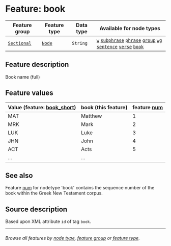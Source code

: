 # Feature: book

Feature group | Feature type | Data type | Available for node types
---  | --- | --- | --- 
[`Sectional`](featuresbygroup.md#sectional-features) | [`Node`](featuresbyfeaturetype.md#node-features) | `String` | [`w`](featuresbynodetype.md#word-nodes) [`subphrase`](featuresbynodetype.md#subphrase-nodes) [`phrase`](featuresbynodetype.md#phrase-nodes) [`group`](featuresbynodetype.md#group-nodes) [`wg`](featuresbynodetype.md#wg-nodes) [`sentence`](featuresbynodetype.md#sentence-nodes) [`verse`](featuresbynodetype.md#verse-nodes)  [`book`](featuresbynodetype.md#book-notes)

## Feature description

Book name (full) 

## Feature values

Value (feature: [book_short](book_short.md#README)) | book (this feature) | feature [num](num.md#README)
--- | --- | ---
MAT | Matthew | 1
MRK | Mark | 2
LUK | Luke | 3
JHN | John | 4
ACT | Acts | 5
... | ... | 

## See also

Feature [num](num.md) for nodetype 'book' contains the sequence number of the book within the Greek New Testament corpus.

## Source description

Based upon XML attribute `id` of tag `book`.

---
###### *Browse all features by [node type](featuresbynodetype.md#readme), [feature group](featuresbygroup.md#readme) or [feature type](featuresbyfeaturetype.md#readme).*
